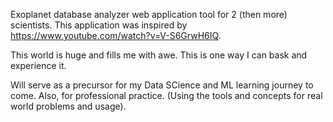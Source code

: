 Exoplanet database analyzer web application tool for 2 (then more) scientists. This application was inspired by https://www.youtube.com/watch?v=V-S6GrwH6IQ. 

This world is huge and fills me with awe. This is one way I can bask and experience it.

Will serve as a precursor for my Data SCience and ML learning journey to come. 
Also, for professional practice. (Using the tools and concepts for real world problems and usage).